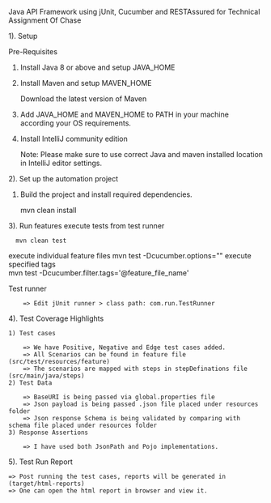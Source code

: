 Java API Framework using jUnit, Cucumber and RESTAssured for Technical Assignment Of Chase

1). Setup

   Pre-Requisites
   1. Install Java 8 or above and setup JAVA_HOME

   2. Install Maven and setup MAVEN_HOME

      Download the latest version of Maven
   3. Add JAVA_HOME and MAVEN_HOME to PATH in your machine according your OS requirements.
   4. Install IntelliJ community edition

      Note: Please make sure to use correct Java and maven installed location in IntelliJ editor settings.

2). Set up the automation project

   1. Build the project and install required dependencies.


      mvn clean install 

3). Run features
   execute tests from test runner

      mvn clean test
   execute individual feature files
      mvn test -Dcucumber.options="<path to feature file>"
   execute specified tags    
   mvn test -Dcucumber.filter.tags='@feature_file_name'
    
Test runner

        => Edit jUnit runner > class path: com.run.TestRunner

4). Test Coverage Highlights

    1) Test cases
        
        => We have Positive, Negative and Edge test cases added.
        => All Scenarios can be found in feature file (src/test/resources/feature)
        => The scenarios are mapped with steps in stepDefinations file (src/main/java/steps)
    2) Test Data

        => BaseURI is being passed via global.properties file
        => Json payload is being passed .json file placed under resources folder
        => Json response Schema is being validated by comparing with schema file placed under resources folder
    3) Response Assertions

        => I have used both JsonPath and Pojo implementations.

5). Test Run Report

    => Post running the test cases, reports will be generated in (target/html-reports)
    => One can open the html report in browser and view it.
